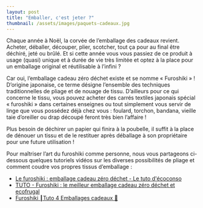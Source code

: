 ```yaml
---
layout: post
title: "Emballer, c'est jeter ?"
thumbnail: /assets/images/paquets-cadeaux.jpg
---
```

Chaque année à Noël, la corvée de l’emballage des cadeaux revient. Acheter, déballer, découper, plier, scotcher, tout ça pour au final être déchiré, jeté ou brûlé. Et si cette année vous vous passiez de ce produit à usage (quasi) unique et à durée de vie très limitée et optez à la place pour un emballage original et réutilisable à l’infini ?

<!--more-->

Car oui, l’emballage cadeau zéro déchet existe et se nomme « Furoshiki » ! D’origine japonaise, ce terme désigne l’ensemble des techniques traditionnelles de pliage et de nouage de tissu.
D’ailleurs pour ce qui concerne le tissu, vous pouvez acheter des carrés textiles japonais spécial « furoshiki » dans certaines enseignes ou tout simplement vous servir de linge que vous possédez déjà chez vous : foulard, torchon, bandana, vieille taie d’oreiller ou drap découpé feront très bien l’affaire !

Plus besoin de déchirer un papier qui finira à la poubelle, il suffit à la place de dénouer un tissu et de le restituer après déballage à son propriétaire pour une future utilisation !

Pour maîtriser l’art du furoshiki comme personne, nous vous partageons ci-dessous quelques tutoriels vidéos sur les diverses possibilités de pliage et comment coudre vos propres tissus d’emballage :

* [Le furoshiki : emballage cadeau zéro déchet - Le tuto d'écoconso](https://www.youtube.com/watch?reload=9&v=nUEc6zlroOU)
* [TUTO - Furoshiki : le meilleur emballage cadeau zéro déchet et ecofrugal](https://www.youtube.com/watch?v=BykGF7IVVwM)
* [Furoshiki ┃Tuto 4 Emballages cadeaux 🎁](https://www.youtube.com/watch?v=v_jS1s_r2YU)
